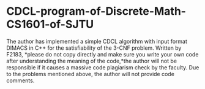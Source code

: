 # CDCL-program-of-Discrete-Math-CS1601-of-SJTU
The author has implemented a simple CDCL algorithm with input format DIMACS in C++ for the satisfiability of the 3-CNF problem.
Written by F2183, *please do not copy directly and make sure you write your own code after understanding the meaning of the code,*the author will not be responsible if it causes a massive code plagiarism check by the faculty.
Due to the problems mentioned above, the author will not provide code comments.
